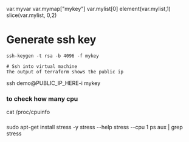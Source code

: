 var.myvar
var.mymap["mykey"]
var.mylist[0]
element(var.mylist,1)
slice(var.mylist, 0,2)


####
# Generate ssh key
```
ssh-keygen -t rsa -b 4096 -f mykey

# Ssh into virtual machine
The output of terraform shows the public ip
```
ssh demo@PUBLIC_IP_HERE-i mykey


### to check how many cpu
cat /proc/cpuinfo
###
sudo apt-get install stress -y
stress --help
stress --cpu 1
ps aux | grep stress

